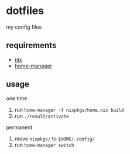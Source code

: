 # dotfiles

my config files

## requirements

- [nix](https://nixos.org/)
- [home-manager](https://github.com/nix-community/home-manager)

## usage

one time

1. run `home-manager -f nixpkgs/home.nix build`
2. run `./result/activate`

permanent

1. move `nixpkgs/` to `$HOME/.config/`
2. run `home-manager switch`
